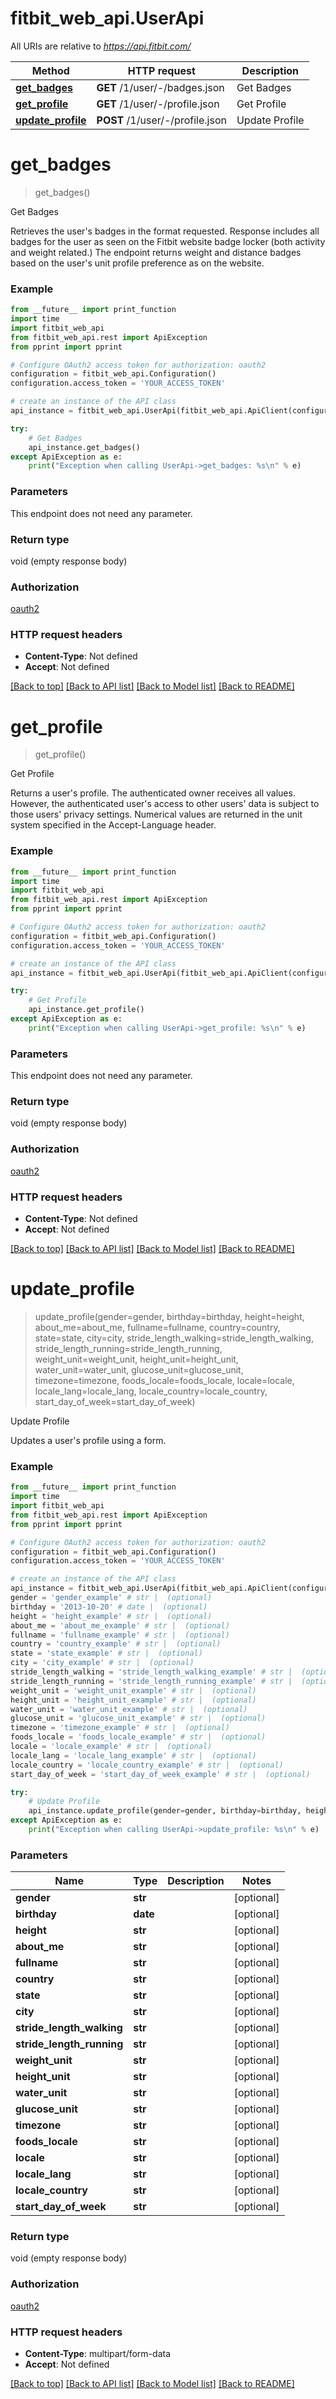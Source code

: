 # fitbit_web_api.UserApi

All URIs are relative to *https://api.fitbit.com/*

| Method                                          | HTTP request                    | Description    |
| ----------------------------------------------- | ------------------------------- | -------------- |
| [**get_badges**](UserApi.md#get_badges)         | **GET** /1/user/-/badges.json   | Get Badges     |
| [**get_profile**](UserApi.md#get_profile)       | **GET** /1/user/-/profile.json  | Get Profile    |
| [**update_profile**](UserApi.md#update_profile) | **POST** /1/user/-/profile.json | Update Profile |

# **get_badges**

> get_badges()

Get Badges

Retrieves the user's badges in the format requested. Response includes all badges for the user as seen on the Fitbit website badge locker (both activity and weight related.) The endpoint returns weight and distance badges based on the user's unit profile preference as on the website.

### Example

```python
from __future__ import print_function
import time
import fitbit_web_api
from fitbit_web_api.rest import ApiException
from pprint import pprint

# Configure OAuth2 access token for authorization: oauth2
configuration = fitbit_web_api.Configuration()
configuration.access_token = 'YOUR_ACCESS_TOKEN'

# create an instance of the API class
api_instance = fitbit_web_api.UserApi(fitbit_web_api.ApiClient(configuration))

try:
    # Get Badges
    api_instance.get_badges()
except ApiException as e:
    print("Exception when calling UserApi->get_badges: %s\n" % e)
```

### Parameters

This endpoint does not need any parameter.

### Return type

void (empty response body)

### Authorization

[oauth2](../README.md#oauth2)

### HTTP request headers

- **Content-Type**: Not defined
- **Accept**: Not defined

[[Back to top]](#) [[Back to API list]](../README.md#documentation-for-api-endpoints) [[Back to Model list]](../README.md#documentation-for-models) [[Back to README]](../README.md)

# **get_profile**

> get_profile()

Get Profile

Returns a user's profile. The authenticated owner receives all values. However, the authenticated user's access to other users' data is subject to those users' privacy settings. Numerical values are returned in the unit system specified in the Accept-Language header.

### Example

```python
from __future__ import print_function
import time
import fitbit_web_api
from fitbit_web_api.rest import ApiException
from pprint import pprint

# Configure OAuth2 access token for authorization: oauth2
configuration = fitbit_web_api.Configuration()
configuration.access_token = 'YOUR_ACCESS_TOKEN'

# create an instance of the API class
api_instance = fitbit_web_api.UserApi(fitbit_web_api.ApiClient(configuration))

try:
    # Get Profile
    api_instance.get_profile()
except ApiException as e:
    print("Exception when calling UserApi->get_profile: %s\n" % e)
```

### Parameters

This endpoint does not need any parameter.

### Return type

void (empty response body)

### Authorization

[oauth2](../README.md#oauth2)

### HTTP request headers

- **Content-Type**: Not defined
- **Accept**: Not defined

[[Back to top]](#) [[Back to API list]](../README.md#documentation-for-api-endpoints) [[Back to Model list]](../README.md#documentation-for-models) [[Back to README]](../README.md)

# **update_profile**

> update_profile(gender=gender, birthday=birthday, height=height, about_me=about_me, fullname=fullname, country=country, state=state, city=city, stride_length_walking=stride_length_walking, stride_length_running=stride_length_running, weight_unit=weight_unit, height_unit=height_unit, water_unit=water_unit, glucose_unit=glucose_unit, timezone=timezone, foods_locale=foods_locale, locale=locale, locale_lang=locale_lang, locale_country=locale_country, start_day_of_week=start_day_of_week)

Update Profile

Updates a user's profile using a form.

### Example

```python
from __future__ import print_function
import time
import fitbit_web_api
from fitbit_web_api.rest import ApiException
from pprint import pprint

# Configure OAuth2 access token for authorization: oauth2
configuration = fitbit_web_api.Configuration()
configuration.access_token = 'YOUR_ACCESS_TOKEN'

# create an instance of the API class
api_instance = fitbit_web_api.UserApi(fitbit_web_api.ApiClient(configuration))
gender = 'gender_example' # str |  (optional)
birthday = '2013-10-20' # date |  (optional)
height = 'height_example' # str |  (optional)
about_me = 'about_me_example' # str |  (optional)
fullname = 'fullname_example' # str |  (optional)
country = 'country_example' # str |  (optional)
state = 'state_example' # str |  (optional)
city = 'city_example' # str |  (optional)
stride_length_walking = 'stride_length_walking_example' # str |  (optional)
stride_length_running = 'stride_length_running_example' # str |  (optional)
weight_unit = 'weight_unit_example' # str |  (optional)
height_unit = 'height_unit_example' # str |  (optional)
water_unit = 'water_unit_example' # str |  (optional)
glucose_unit = 'glucose_unit_example' # str |  (optional)
timezone = 'timezone_example' # str |  (optional)
foods_locale = 'foods_locale_example' # str |  (optional)
locale = 'locale_example' # str |  (optional)
locale_lang = 'locale_lang_example' # str |  (optional)
locale_country = 'locale_country_example' # str |  (optional)
start_day_of_week = 'start_day_of_week_example' # str |  (optional)

try:
    # Update Profile
    api_instance.update_profile(gender=gender, birthday=birthday, height=height, about_me=about_me, fullname=fullname, country=country, state=state, city=city, stride_length_walking=stride_length_walking, stride_length_running=stride_length_running, weight_unit=weight_unit, height_unit=height_unit, water_unit=water_unit, glucose_unit=glucose_unit, timezone=timezone, foods_locale=foods_locale, locale=locale, locale_lang=locale_lang, locale_country=locale_country, start_day_of_week=start_day_of_week)
except ApiException as e:
    print("Exception when calling UserApi->update_profile: %s\n" % e)
```

### Parameters

| Name                      | Type     | Description | Notes      |
| ------------------------- | -------- | ----------- | ---------- |
| **gender**                | **str**  |             | [optional] |
| **birthday**              | **date** |             | [optional] |
| **height**                | **str**  |             | [optional] |
| **about_me**              | **str**  |             | [optional] |
| **fullname**              | **str**  |             | [optional] |
| **country**               | **str**  |             | [optional] |
| **state**                 | **str**  |             | [optional] |
| **city**                  | **str**  |             | [optional] |
| **stride_length_walking** | **str**  |             | [optional] |
| **stride_length_running** | **str**  |             | [optional] |
| **weight_unit**           | **str**  |             | [optional] |
| **height_unit**           | **str**  |             | [optional] |
| **water_unit**            | **str**  |             | [optional] |
| **glucose_unit**          | **str**  |             | [optional] |
| **timezone**              | **str**  |             | [optional] |
| **foods_locale**          | **str**  |             | [optional] |
| **locale**                | **str**  |             | [optional] |
| **locale_lang**           | **str**  |             | [optional] |
| **locale_country**        | **str**  |             | [optional] |
| **start_day_of_week**     | **str**  |             | [optional] |

### Return type

void (empty response body)

### Authorization

[oauth2](../README.md#oauth2)

### HTTP request headers

- **Content-Type**: multipart/form-data
- **Accept**: Not defined

[[Back to top]](#) [[Back to API list]](../README.md#documentation-for-api-endpoints) [[Back to Model list]](../README.md#documentation-for-models) [[Back to README]](../README.md)
